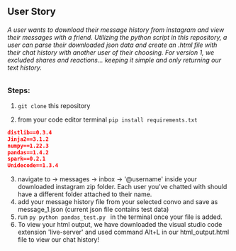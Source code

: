 ## User Story 

###### A user wants to download their message history from instagram and view their messages with a friend. Utilizing the python script in this repository, a user can parse their downloaded json data and create an .html file with their chat history with another user of their choosing. For version 1, we excluded shares and reactions... keeping it simple and only returning our text history.

### Steps:
1. ``` git clone ``` this repository

2. from your code editor terminal ```pip install requirements.txt```
```json
distlib==0.3.4
Jinja2==3.1.2
numpy==1.22.3
pandas==1.4.2
spark==0.2.1
Unidecode==1.3.4
```
3. navigate to -> messages -> inbox -> '@username' inside your downloaded instagram zip folder. Each user you've chatted with should have a different folder attached to their name.
4. add your message history file from your selected convo and save as message_1.json (current json file contains test data)
5. run ```py python pandas_test.py ``` in the terminal once your file is added.
6. To view your html output, we have downloaded the visual studio code extension 'live-server' and used command Alt+L in our html_output.html file to view our chat history!



